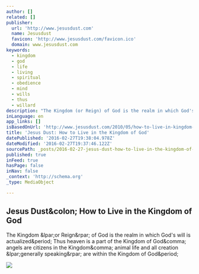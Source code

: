 ```yaml
---
author: []
related: []
publisher:
  url: 'http://www.jesusdust.com'
  name: Jesusdust
  favicon: 'http://www.jesusdust.com/favicon.ico'
  domain: www.jesusdust.com
keywords:
  - kingdom
  - god
  - life
  - living
  - spiritual
  - obedience
  - mind
  - wills
  - thus
  - willard
description: "The Kingdom (or Reign) of God is the realm in which God's will is actualized. Thus heaven is a part of the Kingdom of God, angels are citizens in the Kingdom, animal life and all creation (generally speaking) are within the Kingdom of God."
inLanguage: en
app_links: []
isBasedOnUrl: 'http://www.jesusdust.com/2010/05/how-to-live-in-kingdom-of-god.html'
title: 'Jesus Dust: How to Live in the Kingdom of God'
datePublished: '2016-02-27T19:38:04.978Z'
dateModified: '2016-02-27T19:37:46.122Z'
sourcePath: _posts/2016-02-27-jesus-dust-how-to-live-in-the-kingdom-of-god.md
published: true
inFeed: true
hasPage: false
inNav: false
_context: 'http://schema.org'
_type: MediaObject

---
```

<article style=""><h1>Jesus Dust&amp;colon; How to Live in the Kingdom of God</h1><p>The Kingdom &amp;lpar;or Reign&amp;rpar; of God is the realm in which God's will is actualized&amp;period; Thus heaven is a part of the Kingdom of God&amp;comma; angels are citizens in the Kingdom&amp;comma; animal life and all creation &amp;lpar;generally speaking&amp;rpar; are within the Kingdom of God&amp;period;</p><img src="http://1.bp.blogspot.com/-PGOkL97kCHY/TtUQDS1g5AI/AAAAAAAADAs/iFYkpAanuSM/s320/kingdomofgod.jpg" /></article>